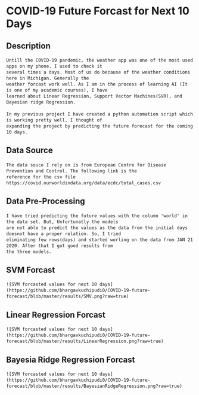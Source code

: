 # COVID-19 Future Forcast for Next 10 Days

## Description
    Untill the COVID-19 pandemic, the weather app was one of the most used apps on my phone. I used to check it
    several times a days. Most of us do because of the weather conditions here in Michigan. Generally the
    weather forcast work well. As I am in the process of learning AI (It is one of my academic courses), I have
    learned about Linear Regression, Support Vector Machines(SVR), and Bayesian ridge Regression. 

    In my previous project I have created a python automation script which is working pretty well. I thought of
    expanding the project by predicting the future forecast for the coming 10 days.

## Data Source
    The data souce I rely on is from European Centre for Disease Prevention and Control. The following link is the
    reference for the csv file https://covid.ourworldindata.org/data/ecdc/total_cases.csv

## Data Pre-Processing
    I have tried predicting the future values with the column 'world' in the data set. But, Unfortunatly the models
    are not able to predict the values as the data from the initial days doesnot have a proper relation. So, I tried
    eliminating few rows(days) and started worling on the data from JAN 21 2020. After that I got good results from
    the three models.

## SVM Forcast 
    ![SVM forcasted values for next 10 days](https://github.com/bhargavkuchipudi0/COVID-19-future-forecast/blob/master/results/SMV.png?raw=true)
## Linear Regression Forcast 
    ![SVM forcasted values for next 10 days](https://github.com/bhargavkuchipudi0/COVID-19-future-forecast/blob/master/results/LinearRegression.png?raw=true)
## Bayesia Ridge Regression Forcast 
    ![SVM forcasted values for next 10 days](https://github.com/bhargavkuchipudi0/COVID-19-future-forecast/blob/master/results/BayesianRidgeRegression.png?raw=true)

